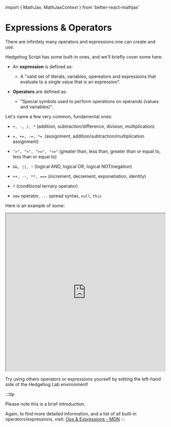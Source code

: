 import { MathJax, MathJaxContext } from 'better-react-mathjax'


# Expressions & Operators

There are infinitely many operators and expressions one can create and use.

Hedgehog Script has some built-in ones, and we'll briefly cover some here.


- An **expression** is defined as:
  - A "valid set of literals, variables, opereators and expressions that evaluate to a single value that is an expression".

- **Operators** are defined as:
  -  "Special symbols used to perform operations on operands (values and variables)".

Let's name a few very common, fundamental ones:

- `+, -, /, *` (addition, subtraction/difference, division, multiplication)

- `=, +=, -=, *= `(assignment, addition/subtraction/multiplication assignment) 

- `">", "<", ">=", "<="` (greater than, less than, greater than or equal to, less than or equal to)

- `&&, ||, !` (logical AND, logical OR, logical NOT/negation)

- `++, --, **, ===` (increment, decrement, exponetiation, identity)

- `?` (conditional ternary operator)

- `new` operator, `...` spread syntax, `null`, `this`

Here is an example of some:

 <iframe
    src="https://hlab.app/s/docs/operator_hbook"
    width="100%"
    height="500px"
  ></iframe>

Try using others operators or expressions yourself by editing the left-hand side of the Hedgehog Lab environment!

:::tip

Please note this is a brief introduction.

Again, to find more detailed information, and a list of all built-in operators/expressions, visit: [Ops & Expressions - MDN](https://developer.mozilla.org/en-US/docs/Web/JavaScript/Reference/Operators)
:::
